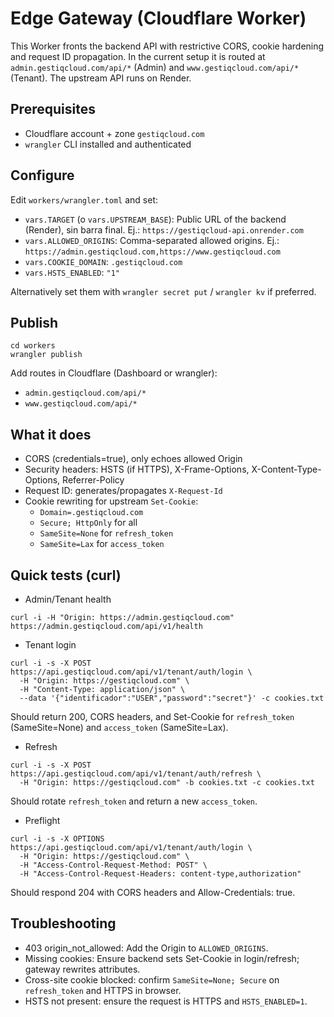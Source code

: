 # Edge Gateway (Cloudflare Worker)

This Worker fronts the backend API with restrictive CORS, cookie hardening and request ID propagation. In the current setup it is routed at `admin.gestiqcloud.com/api/*` (Admin) and `www.gestiqcloud.com/api/*` (Tenant). The upstream API runs on Render.

## Prerequisites
- Cloudflare account + zone `gestiqcloud.com`
- `wrangler` CLI installed and authenticated

## Configure
Edit `workers/wrangler.toml` and set:
- `vars.TARGET` (o `vars.UPSTREAM_BASE`): Public URL of the backend (Render), sin barra final. Ej.: `https://gestiqcloud-api.onrender.com`
- `vars.ALLOWED_ORIGINS`: Comma-separated allowed origins. Ej.: `https://admin.gestiqcloud.com,https://www.gestiqcloud.com`
- `vars.COOKIE_DOMAIN`: `.gestiqcloud.com`
- `vars.HSTS_ENABLED`: `"1"`

Alternatively set them with `wrangler secret put` / `wrangler kv` if preferred.

## Publish
```
cd workers
wrangler publish
```
Add routes in Cloudflare (Dashboard or wrangler):
- `admin.gestiqcloud.com/api/*`
- `www.gestiqcloud.com/api/*`

## What it does
- CORS (credentials=true), only echoes allowed Origin
- Security headers: HSTS (if HTTPS), X-Frame-Options, X-Content-Type-Options, Referrer-Policy
- Request ID: generates/propagates `X-Request-Id`
- Cookie rewriting for upstream `Set-Cookie`:
  - `Domain=.gestiqcloud.com`
  - `Secure; HttpOnly` for all
  - `SameSite=None` for `refresh_token`
  - `SameSite=Lax` for `access_token`

## Quick tests (curl)
- Admin/Tenant health
```
curl -i -H "Origin: https://admin.gestiqcloud.com" https://admin.gestiqcloud.com/api/v1/health
```

- Tenant login
```
curl -i -s -X POST https://api.gestiqcloud.com/api/v1/tenant/auth/login \
  -H "Origin: https://gestiqcloud.com" \
  -H "Content-Type: application/json" \
  --data '{"identificador":"USER","password":"secret"}' -c cookies.txt
```
Should return 200, CORS headers, and Set-Cookie for `refresh_token` (SameSite=None) and `access_token` (SameSite=Lax).

- Refresh
```
curl -i -s -X POST https://api.gestiqcloud.com/api/v1/tenant/auth/refresh \
  -H "Origin: https://gestiqcloud.com" -b cookies.txt -c cookies.txt
```
Should rotate `refresh_token` and return a new `access_token`.

- Preflight
```
curl -i -s -X OPTIONS https://api.gestiqcloud.com/api/v1/tenant/auth/login \
  -H "Origin: https://gestiqcloud.com" \
  -H "Access-Control-Request-Method: POST" \
  -H "Access-Control-Request-Headers: content-type,authorization"
```
Should respond 204 with CORS headers and Allow-Credentials: true.

## Troubleshooting
- 403 origin_not_allowed: Add the Origin to `ALLOWED_ORIGINS`.
- Missing cookies: Ensure backend sets Set-Cookie in login/refresh; gateway rewrites attributes.
- Cross-site cookie blocked: confirm `SameSite=None; Secure` on `refresh_token` and HTTPS in browser.
- HSTS not present: ensure the request is HTTPS and `HSTS_ENABLED=1`.

